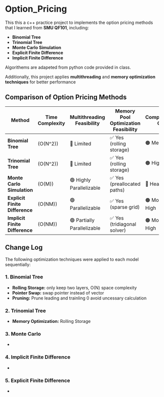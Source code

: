 # Option_Pricing

This this a c++ practice project to implements the option pricing methods that I learned from **SMU QF101**, including:  

- **Binomial Tree**  
- **Trinomial Tree**  
- **Monte Carlo Simulation**  
- **Explicit Finite Difference**  
- **Implicit Finite Difference**  

Algorithems are adapeted from python code provided in class. 

Additionally, this project applies **multithreading** and **memory optimization techniques** for better performance

## Comparison of Option Pricing Methods

| **Method**                    | **Time Complexity** | **Multithreading Feasibility** | **Memory Pool Optimization Feasibility** | **Computational Cost** | **Suitable Synchronization Method** |
|-------------------------------|--------------------|--------------------------------|----------------------------------------|-----------------------|-------------------------------------|
| **Binomial Tree**              | \(O(N^2)\)         | 🔴 Limited                     | ✅ Yes (rolling storage)               | 🟠 Medium              | Mutex/Lock for thread-safe updates  |
| **Trinomial Tree**             | \(O(N^2)\)         | 🔴 Limited                     | ✅ Yes (rolling storage)               | 🟠 High                | Mutex/Lock for thread-safe updates  |
| **Monte Carlo Simulation**     | \(O(M)\)           | 🟢 Highly Parallelizable       | ✅ Yes (preallocated paths)            | 🔴 Heavy               | Thread Pool / Atomic Operations     |
| **Explicit Finite Difference** | \(O(NM)\)          | 🟢 Parallelizable              | ✅ Yes (sparse grid)                   | 🟠 Moderate-High       | Lock-free or thread-safe structures |
| **Implicit Finite Difference** | \(O(NM)\)          | 🟢 Partially Parallelizable    | ✅ Yes (tridiagonal solver)            | 🟠 Moderate-High       | Synchronization on shared data (mutex) |


## Change Log

The following optimization techniques were applied to each model sequentially:

### 1. Binomial Tree
- **Rolling Storage:** only keep two layers, O(N) space complexity
- **Pointer Swap:** swap pointer instead of vector
- **Pruning:** Prune leading and trainling 0 avoid uncessary calculation

### 2. Trinomial Tree
- **Memory Optimization:** Rolling Storage

### 3. Monte Carlo
- 

### 4. Implicit Finite Difference
- 

### 5. Explicit Finite Difference
- 